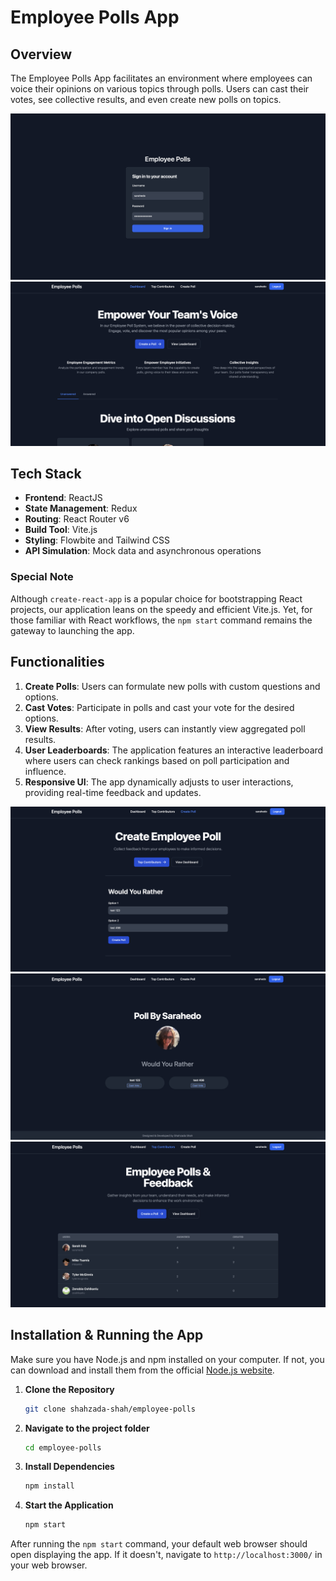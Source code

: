 # Employee Polls App

## Overview

The Employee Polls App facilitates an environment where employees can voice their opinions on various topics through polls. Users can cast their votes, see collective results, and even create new polls on topics.

![Login Page](https://github.com/shahzada-shah/employee-polls/blob/main/src/assets/login.png)
![Dashboard Page](https://github.com/shahzada-shah/employee-polls/blob/main/src/assets/dashboard.png)


## Tech Stack

- **Frontend**: ReactJS
- **State Management**: Redux
- **Routing**: React Router v6
- **Build Tool**: Vite.js
- **Styling**: Flowbite and Tailwind CSS
- **API Simulation**: Mock data and asynchronous operations

### Special Note

Although `create-react-app` is a popular choice for bootstrapping React projects, our application leans on the speedy and efficient Vite.js. Yet, for those familiar with React workflows, the `npm start` command remains the gateway to launching the app.

## Functionalities

1. **Create Polls**: Users can formulate new polls with custom questions and options.
2. **Cast Votes**: Participate in polls and cast your vote for the desired options.
3. **View Results**: After voting, users can instantly view aggregated poll results.
4. **User Leaderboards**: The application features an interactive leaderboard where users can check rankings based on poll participation and influence.
5. **Responsive UI**: The app dynamically adjusts to user interactions, providing real-time feedback and updates.

![CreatePoll Page](https://github.com/shahzada-shah/employee-polls/blob/main/src/assets/createpoll.png)
![ViewPoll Page](https://github.com/shahzada-shah/employee-polls/blob/main/src/assets/viewpoll.png)
![Leaderboard Page](https://github.com/shahzada-shah/employee-polls/blob/main/src/assets/leaderboards.png)

## Installation & Running the App

Make sure you have Node.js and npm installed on your computer. If not, you can download and install them from the official [Node.js website](https://nodejs.org/en/download/).

1. **Clone the Repository**

    ```bash
    git clone shahzada-shah/employee-polls
    ```

2. **Navigate to the project folder**

    ```bash
    cd employee-polls
    ```

3. **Install Dependencies**

    ```bash
    npm install
    ```

4. **Start the Application**

    ```bash
    npm start
    ```

After running the `npm start` command, your default web browser should open displaying the app. If it doesn't, navigate to `http://localhost:3000/` in your web browser.
